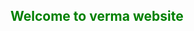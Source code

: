 <!DOCTYPE html>
<html>
<head>
</head>
<body>
<h2 style="color:green" ><strong><b>Welcome to verma website</b></strong></h2>



</body>
</html>
